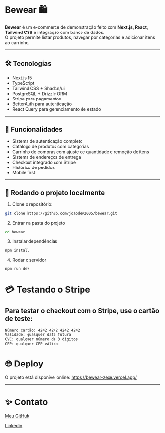 # Bewear 🛍️

**Bewear** é um e-commerce de demonstração feito com **Next.js, React, Tailwind CSS** e integração com banco de dados.  
O projeto permite listar produtos, navegar por categorias e adicionar itens ao carrinho.

---

## 🛠 Tecnologias
- Next.js 15
- TypeScript
- Tailwind CSS + Shadcn/ui
- PostgreSQL + Drizzle ORM
- Stripe para pagamentos
- BetterAuth para autenticação
- React Query para gerenciamento de estado

---

## 🌟 Funcionalidades
- Sistema de autenticação completo
- Catálogo de produtos com categorias
- Carrinho de compras com ajuste de quantidade e remoção de itens
- Sistema de endereços de entrega
- Checkout integrado com Stripe
- Histórico de pedidos
- Mobile first

---

## 🚀 Rodando o projeto localmente

1. Clone o repositório:
```bash
git clone https://github.com/joaodev2005/bewear.git
```

2. Entrar na pasta do projeto
```bash
cd bewear
```

3. Instalar dependências
```bash
npm install
```

4. Rodar o servidor
```bash
npm run dev
```
# 💳 Testando o Stripe

## Para testar o checkout com o Stripe, use o cartão de teste:

```bash
Número cartão: 4242 4242 4242 4242
Validade: qualquer data futura
CVC: qualquer número de 3 dígitos
CEP: qualquer CEP válido
```
# 🌐 Deploy
O projeto está disponível online:
https://bewear-zexe.vercel.app/

---

# ✨ Contato

[Meu GitHub](https://github.com/joaodev2005)

[Linkedin](https://www.linkedin.com/in/joaovictordev2005/)
